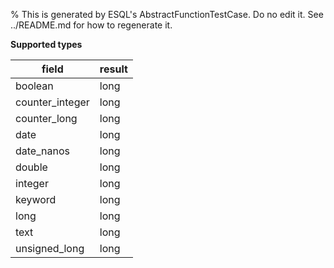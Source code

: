% This is generated by ESQL's AbstractFunctionTestCase. Do no edit it. See ../README.md for how to regenerate it.

**Supported types**

| field | result |
| --- | --- |
| boolean | long |
| counter_integer | long |
| counter_long | long |
| date | long |
| date_nanos | long |
| double | long |
| integer | long |
| keyword | long |
| long | long |
| text | long |
| unsigned_long | long |


